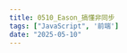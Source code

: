 ```yaml
---
title: 0510_Eason_搞懂非同步
tags: ["JavaScript", '前端']
date: "2025-05-10"
---
```


<script setup lang="ts">
  import {ref} from 'vue';
  const canvaData = ref({
    src: 'https://www.canva.com/design/DAGmd8tGX44/V4fmAhfeDfh7jFLrVELaOw/view?embed',
    title: '搞懂非同步',
    author: 'Eason',
    createdDate: '2025-05-10',
  })
</script>

<CanvaPPT v-bind="canvaData" />
